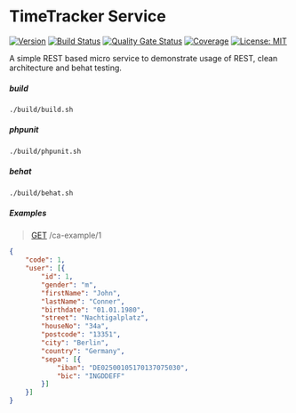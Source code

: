 # TimeTracker Service

[![Version](https://img.shields.io/badge/Version-0.0.1-blue)](https://github.com/hulkthedev/timetrackerservice)
[![Build Status](https://travis-ci.org/hulkthedev/symfony-clean-architecture-example.svg?branch=develop)](https://travis-ci.org/hulkthedev/timetrackerservice)
[![Quality Gate Status](https://sonarcloud.io/api/project_badges/measure?project=hulkthedev_symfony-clean-architecture-example&metric=alert_status)](https://sonarcloud.io/dashboard?id=hulkthedev_timetrackerservice)
[![Coverage](https://sonarcloud.io/api/project_badges/measure?project=hulkthedev_symfony-clean-architecture-example&metric=coverage)](https://sonarcloud.io/dashboard?id=hulkthedev_timetrackerservice)
[![License: MIT](https://img.shields.io/badge/License-MIT-green.svg)](https://opensource.org/licenses/MIT)

A simple REST based micro service to demonstrate usage of REST, clean architecture and behat testing. 

##### build

```bash
./build/build.sh
```

##### phpunit

```bash
./build/phpunit.sh
```

##### behat

```bash
./build/behat.sh
```

##### Examples

> [GET](http://localhost:3699/ca-example/1) /ca-example/1
```json
{
    "code": 1,
    "user": [{
        "id": 1,
        "gender": "m",
        "firstName": "John",
        "lastName": "Conner",
        "birthdate": "01.01.1980",
        "street": "Nachtigalplatz",
        "houseNo": "34a",
        "postcode": "13351",
        "city": "Berlin",
        "country": "Germany",
        "sepa": [{
            "iban": "DE02500105170137075030",
            "bic": "INGDDEFF"
        }]
    }]
}
```
